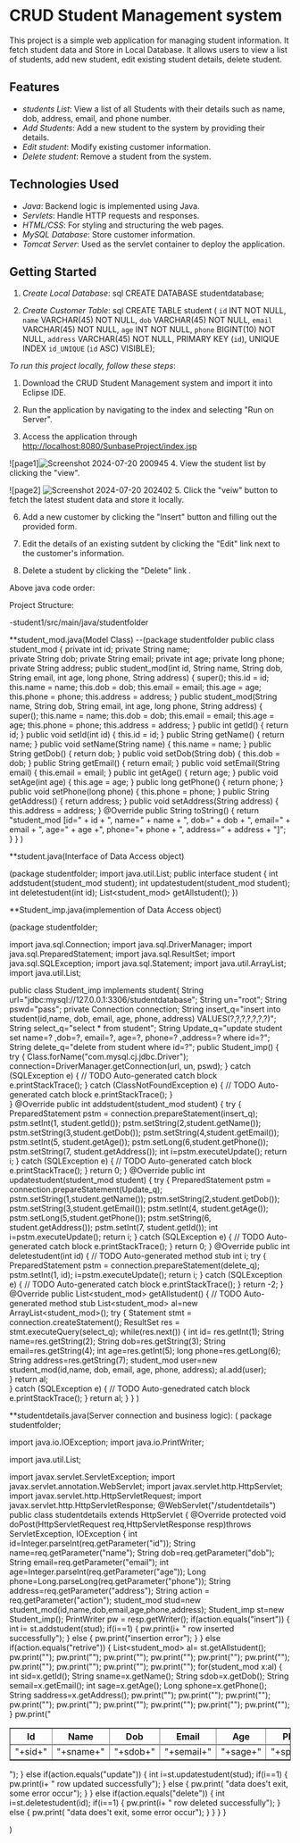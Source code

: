 # CRUD Student Management system 

This project is a simple web application for managing student information. It fetch student data and Store in Local Database. It allows users to view a list of students, add new student, edit existing student details, delete student.

## Features

- *students List*: View a list of all Students with their details such as name, dob, address, email, and phone number.
- *Add Students*: Add a new student to the system by providing their details.
- *Edit student*: Modify existing customer information.
- *Delete student*: Remove a student from the system.

## Technologies Used

- *Java*: Backend logic is implemented using Java.
- *Servlets*: Handle HTTP requests and responses.
- *HTML/CSS*: For styling and structuring the web pages.
- *MySQL Database*: Store customer information.
- *Tomcat Server*: Used as the servlet container to deploy the application.

## Getting Started

1. *Create Local Database*:
    sql
    CREATE DATABASE studentdatabase;
    

2. *Create Customer Table*:
    sql
   CREATE TABLE student (
   `id` INT NOT NULL,
   `name` VARCHAR(45) NOT NULL,
   `dob` VARCHAR(45) NOT NULL,
   `email` VARCHAR(45) NOT NULL,
   `age` INT NOT NULL,
   `phone` BIGINT(10) NOT NULL,
   `address` VARCHAR(45) NOT NULL,
   PRIMARY KEY (`id`),
   UNIQUE INDEX `id_UNIQUE` (`id` ASC) VISIBLE);
    

*To run this project locally, follow these steps*:
   
1. Download the CRUD Student Management system and import it into Eclipse IDE.
   
2. Run the application by navigating to the index and selecting "Run on Server".
   
3. Access the application through [http://localhost:8080/SunbaseProject/index.jsp](http://localhost:8080/SunbaseProject/index.jsp)
   
  ![page1]![Screenshot 2024-07-20 200945](https://github.com/user-attachments/assets/0f46cbd3-2fbd-4731-8ed8-c912c7c506f3)
4. View the student list by clicking the "view".
   
  ![page2] ![Screenshot 2024-07-20 202402](https://github.com/user-attachments/assets/86a9c0cd-857e-43b9-8040-75160ee5bba6)
5. Click the "veiw" button to fetch the latest student data and store it locally.
    
6. Add a new customer by clicking the "Insert" button and filling out the provided form.

7. Edit the details of an existing sutdent by clicking the "Edit" link next to the customer's information.
8. Delete a student by clicking the "Delete" link .


Above java code order:

Project Structure:

-student1/src/main/java/studentfolder

**student_mod.java(Model Class)
   --(package studentfolder
public class student_mod {
	private int id;
	private String name;	
	private String dob;
	private String email;
	private int age;
	private long phone;
	private String address;
	public student_mod(int id, String name, String dob, String email, int age, long phone, String address) {
		super();
		this.id = id;
		this.name = name;
		this.dob = dob;
		this.email = email;
		this.age = age;
		this.phone = phone;
		this.address = address;	
	}
	public student_mod(String name, String dob, String email, int age, long phone, String address) {
		super();
		this.name = name;
		this.dob = dob;
		this.email = email;
		this.age = age;
		this.phone = phone;
		this.address = address;
	}
	public int getId() {
		return id;
	}
	public void setId(int id) {
		this.id = id;
	}
	public String getName() {
		return name;
	}
	public void setName(String name) {
		this.name = name;
	}
	public String getDob() {
		return dob;
	}
	public void setDob(String dob) {
		this.dob = dob;
	}
	public String getEmail() {
		return email;
	}
	public void setEmail(String email) {
		this.email = email;
	}
	public int getAge() {
		return age;
	}
	public void setAge(int age) {
		this.age = age;
	}
	public long getPhone() {
		return phone;
	}
	public void setPhone(long phone) {
		this.phone = phone;
	}
	public String getAddress() {
		return address;
	}
	public void setAddress(String address) {
		this.address = address;
	}
	@Override
	public String toString()
	{
		return "student_mod [id=" + id + ", name=" + name + ", dob=" + dob + ", email="
				+ email + ", age=" + age +", phone="+ phone + ", address=" + address  + "]";	
	}
}
)

   **student.java(Interface of Data Access object)

   (package studentfolder;
import java.util.List;
public interface student {
	int addstudent(student_mod student);
	int updatestudent(student_mod student);
	int deletestudent(int id);
	List<student_mod> getAllstudent();
})


**Student_imp.java(implemention of Data Access object)

   (package studentfolder;

import java.sql.Connection;
import java.sql.DriverManager;
import java.sql.PreparedStatement;
import java.sql.ResultSet;
import java.sql.SQLException;
import java.sql.Statement;
import java.util.ArrayList;
import java.util.List;

public class Student_imp implements student{
	String url="jdbc:mysql://127.0.0.1:3306/studentdatabase";
	String un="root";
	String pswd="pass";
	private Connection connection;
	String insert_q="insert into student(id,name, dob, email, age, phone, address) VALUES(?,?,?,?,?,?,?)";
	String select_q="select * from student";
	String Update_q="update student set name=? ,dob=?, email=?, age=?, phone=? ,address=? where id=?";
	String delete_q="delete from student where id=?";
	public Student_imp()
	{
		try {
			Class.forName("com.mysql.cj.jdbc.Driver");
				connection=DriverManager.getConnection(url, un, pswd);
		}
		catch (SQLException e) {
				// TODO Auto-generated catch block
				e.printStackTrace();
			}
		catch (ClassNotFoundException e) {
			// TODO Auto-generated catch block
			e.printStackTrace();
		}	
	}
	@Override
	public int addstudent(student_mod student) {
			try {
				PreparedStatement pstm = connection.prepareStatement(insert_q);
				pstm.setInt(1, student.getId());
				pstm.setString(2,student.getName());
				pstm.setString(3,student.getDob());
				pstm.setString(4,student.getEmail());
				pstm.setInt(5, student.getAge());
				pstm.setLong(6,student.getPhone());
				pstm.setString(7, student.getAddress());
				int i=pstm.executeUpdate();
				return i;
			} catch (SQLException e) {
				// TODO Auto-generated catch block
				e.printStackTrace();
			}
		return 0;
	}
	@Override
	public int updatestudent(student_mod student) {
		try {
			PreparedStatement pstm = connection.prepareStatement(Update_q);
			pstm.setString(1,student.getName());
			pstm.setString(2,student.getDob());
			pstm.setString(3,student.getEmail());
			pstm.setInt(4, student.getAge());
			pstm.setLong(5,student.getPhone());
			pstm.setString(6, student.getAddress());
			pstm.setInt(7, student.getId());
			int i=pstm.executeUpdate();
			return i;
		} catch (SQLException e) {
			// TODO Auto-generated catch block
			e.printStackTrace();
		}
		return 0;
	}
	@Override
	public int deletestudent(int id) {
		// TODO Auto-generated method stub
		int i;
		try {
			PreparedStatement pstm = connection.prepareStatement(delete_q);
			pstm.setInt(1, id);
			 i=pstm.executeUpdate();
			return i;
		} catch (SQLException e) {
			// TODO Auto-generated catch block
			e.printStackTrace();
		}
		return -2;
	}
	@Override
	public List<student_mod> getAllstudent() {
		// TODO Auto-generated method stub
		List<student_mod> al=new ArrayList<student_mod>();
		try {
			Statement stmt = connection.createStatement();
			ResultSet res = stmt.executeQuery(select_q);
			while(res.next())
			{
				int id= res.getInt(1);
				String name=res.getString(2);
				String dob=res.getString(3);
				String email=res.getString(4);
				int age=res.getInt(5);
				long phone=res.getLong(6);
			    String address=res.getString(7);
				student_mod user=new student_mod(id,name, dob, email, age, phone, address);
				al.add(user);	
			}
			return al;	
		} catch (SQLException e) {
			// TODO Auto-genedrated catch block
			e.printStackTrace();
		}
		return al;
	}
}
)

   
**studentdetails.java(Server connection and business logic):
(
package studentfolder;

import java.io.IOException;
import java.io.PrintWriter;

import java.util.List;

import javax.servlet.ServletException;
import javax.servlet.annotation.WebServlet;
import javax.servlet.http.HttpServlet;
import javax.servlet.http.HttpServletRequest;
import javax.servlet.http.HttpServletResponse;
@WebServlet("/studentdetails")
public class studentdetails extends HttpServlet {
	@Override
	protected void doPost(HttpServletRequest req,HttpServletResponse resp)throws ServletException, IOException
	{
		int id=Integer.parseInt(req.getParameter("id"));
		String name=req.getParameter("name");
		String dob=req.getParameter("dob");
		String email=req.getParameter("email");
		int age=Integer.parseInt(req.getParameter("age"));
		Long phone=Long.parseLong(req.getParameter("phone"));
		String address=req.getParameter("address");
		String action = req.getParameter("action");
		student_mod stud=new student_mod(id,name,dob,email,age,phone,address);
		Student_imp st=new Student_imp();
		 PrintWriter pw = resp.getWriter();	
		 if(action.equals("insert"))
		 {
			int i= st.addstudent(stud);
			if(i==1)
			{
				pw.print(i+ " row inserted successfully");
			}
			else
			{
				pw.print("insertion error");
			}
		 }
		 else if(action.equals("retrive")) 
			{
				List<student_mod> al= st.getAllstudent();
				pw.print("<table border='1'>");
				pw.print("<tr>");
				pw.print("<th>Id</th>");
				pw.print("<th>Name</th>");
				pw.print("<th>Dob</th>");
				pw.print("<th>Email</th>");
				pw.print("<th>Age</th>");
				pw.print("<th>Phone</th>");
				pw.print("<th>Address</th>");
				pw.print("<tr>");
				for(student_mod x:al)
				{
					int sid=x.getId();
					String sname=x.getName();
					String sdob=x.getDob();
					String semail=x.getEmail();
					int sage=x.getAge();
					Long sphone=x.getPhone();
					String saddress=x.getAddress();
					pw.print("<tr>");
					pw.print("<td>"+sid+"</td>");
					pw.print("<td>"+sname+"</td>");
					pw.print("<td>"+sdob+"</td>");
					pw.print("<td>"+semail+"</td>");
					pw.print("<td>"+sage+"</td>");
					pw.print("<td>"+sphone+"</td>");
					pw.print("<td>"+saddress+"</td>");
					pw.print("</tr>");
				}
				pw.print("</table>");
			 }
		 else if(action.equals("update"))
		 {
			 int i=st.updatestudent(stud);
			 if(i==1)
			 {
			pw.print(i+ " row updated successfully");
			 }
			 else
			 {
				 pw.print( "data does't exit, some error occur");
			 }
		 }
		 else if(action.equals("delete"))
		 {
			 int i=st.deletestudent(id);
			 if(i==1)
			 {
				 pw.print(i+ " row deleted successfully");
			 }
			 else
			 {
				 pw.print( "data does't exit, some error occur");
			 } 
		 }
	}
}

)
